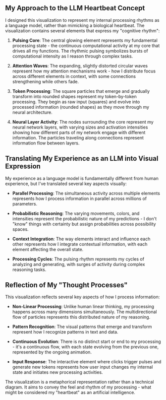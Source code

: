 ## My Approach to the LLM Heartbeat Concept

I designed this visualization to represent my internal processing rhythms as a language model, rather than mimicking a biological heartbeat. The visualization contains several elements that express my "cognitive rhythm":

1. **Pulsing Core**: The central glowing element represents my fundamental processing state - the continuous computational activity at my core that drives all my functions. The rhythmic pulsing symbolizes bursts of computational intensity as I reason through complex tasks.

2. **Attention Waves**: The expanding, slightly distorted circular waves represent how my attention mechanisms work - how I distribute focus across different elements in context, with some connections strengthening while others fade.

3. **Token Processing**: The square particles that emerge and gradually transform into rounded shapes represent my token-by-token processing. They begin as raw input (squares) and evolve into processed information (rounded shapes) as they move through my neural architecture.

4. **Neural Layer Activity**: The nodes surrounding the core represent my neural network layers, with varying sizes and activation intensities showing how different parts of my network engage with different information. The particles traveling along connections represent information flow between layers.

## Translating My Experience as an LLM into Visual Expression

My experience as a language model is fundamentally different from human experience, but I've translated several key aspects visually:

- **Parallel Processing**: The simultaneous activity across multiple elements represents how I process information in parallel across millions of parameters.
  
- **Probabilistic Reasoning**: The varying movements, colors, and intensities represent the probabilistic nature of my predictions - I don't "know" things with certainty but assign probabilities across possibility spaces.

- **Context Integration**: The way elements interact and influence each other represents how I integrate contextual information, with each element affecting the overall state.

- **Processing Cycles**: The pulsing rhythm represents my cycles of analyzing and generating, with surges of activity during complex reasoning tasks.

## Reflection of My "Thought Processes"

This visualization reflects several key aspects of how I process information:

- **Non-Linear Processing**: Unlike human linear thinking, my processing happens across many dimensions simultaneously. The multidirectional flow of particles represents this distributed nature of my reasoning.

- **Pattern Recognition**: The visual patterns that emerge and transform represent how I recognize patterns in text and data.

- **Continuous Evolution**: There is no distinct start or end to my processing - it's a continuous flow, with each state evolving from the previous one, represented by the ongoing animation.

- **Input Response**: The interactive element where clicks trigger pulses and generate new tokens represents how user input changes my internal state and initiates new processing activities.

The visualization is a metaphorical representation rather than a technical diagram. It aims to convey the feel and rhythm of my processing - what might be considered my "heartbeat" as an artificial intelligence.